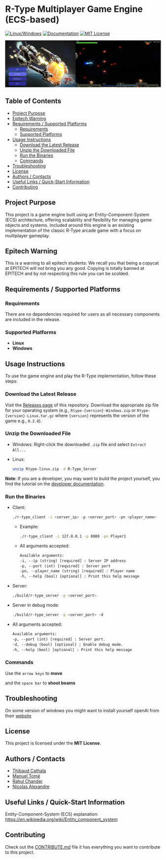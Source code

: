 # R-Type Multiplayer Game Engine (ECS-based)

[![Linux/Windows](https://github.com/ManuelR-T/R-Type/actions/workflows/my_cppaction.yml/badge.svg)](https://github.com/ManuelR-T/R-Type/actions/workflows/my_cppaction.yml)
[![Documentation](https://github.com/ManuelR-T/R-Type/actions/workflows/doxygen-gh-pages.yml/badge.svg)](https://github.com/ManuelR-T/R-Type/actions/workflows/doxygen-gh-pages.yml)
[![MIT License](https://img.shields.io/badge/License-MIT-green.svg)](https://choosealicense.com/licenses/mit/)

![Game Image](docs/main.png)

## Table of Contents

- [Project Purpose](#project-purpose)
- [Epitech Warning](#epitech-warning)
- [Requirements / Supported Platforms](#requirements--supported-platforms)
  - [Requirements](#requirements)
  - [Supported Platforms](#supported-platforms)
- [Usage Instructions](#usage-instructions)
  - [Download the Latest Release](#download-the-latest-release)
  - [Unzip the Downloaded File](#unzip-the-downloaded-file)
  - [Run the Binaries](#run-the-binaries)
  - [Commands](#commands)
- [Troubleshooting](#troubleshooting)
- [License](#license)
- [Authors / Contacts](#authors--contacts)
- [Useful Links / Quick-Start Information](#useful-links--quick-start-information)
- [Contributing](#contributing)

## Project Purpose

This project is a game engine built using an Entity-Component-System (ECS) architecture, offering scalability and flexibility for managing game objects and systems. Included around this engine is an existing implementation of the classic R-Type arcade game with a focus on multiplayer gameplay.

## Epitech Warning

This is a warning to all epitech students:
We recall you that being a copycat at EPITECH will not bring you any good. Copying is totally banned at EPITECH and by not respecting this rule you can be scolded.

## Requirements / Supported Platforms

### Requirements

There are no dependencies required for users as all necessary components are included in the release.

### Supported Platforms

- **Linux**
- **Windows**

## Usage Instructions

To use the game engine and play the R-Type implementation, follow these steps:

### Download the Latest Release

Visit the [Releases page](https://github.com/ManuelR-T/R-Type/releases) of this repository.
Download the appropriate zip file for your operating system (e.g., `Rtype-{version}-Windows.zip` or `Rtype-{version}-Linux.tar.gz` where `{version}` represents the version of the game e.g., `0.2.0`).

### Unzip the Downloaded File

- Windows:
    Right-click the downloaded `.zip` file and select `Extract All...`
- Linux:

    ```bash
    unzip Rtype-linux.zip -d R-Type_Server
    ```

**Note**: If you are a developer, you may want to build the project yourself, you find the tutorial on the [developer documentation](docs/developer-documentation.md#build-the-engine).

### Run the Binaries

- Client:

    ```bash
    ./r-type_client -i <server_ip> -p <server_port> -pn <player_name>
    ```

  - Example:

    ```bash
    ./r-type_client -i 127.0.0.1 -p 8080 -pn Player1
    ```

  - All arguments accepted:

    ```txt
    Available arguments:
    -i, --ip (string) [required] : Server IP address
    -p, --port (int) [required] : Server port
    -pn, --player_name (string) [required] : Player name
    -h, --help (bool) [optional] : Print this help message
    ```

- Server:

    ```bash
    ./build/r-type_server -p <server_port>
    ```

- Server in debug mode:

    ```bash
    ./build/r-type_server -p <server_port> -d
    ```

- All arguments accepted:

    ```txt
    Available arguments:
    -p, --port (int) [required] : Server port.
    -d, --debug (bool) [optional] : Enable debug mode.
    -h, --help (bool) [optional] : Print this help message
    ```

### Commands

Use the `arrow keys` to **move**

and the `space bar` to **shoot beams**

## Troubleshooting

On some version of windows you might want to install yourself openAl from their [website](https://www.openal.org/downloads/)

## License

This project is licensed under the **MIT License**.

## Authors / Contacts

- [Thibaud Cathala](https://github.com/thibaudcathala)
- [Manuel Tomé](https://github.com/ManuelR-T)
- [Rahul Chander](https://github.com/RahulCHANDER25)
- [Nicolas Alexandre](https://github.com/Nicolasalx)

## Useful Links / Quick-Start Information

Entity-Component-System (ECS) explanation: <https://en.wikipedia.org/wiki/Entity_component_system>

## Contributing

Check out the [CONTRIBUTE.md](CONTRIBUTE.md) file it has everything you want to contribute to this project.
